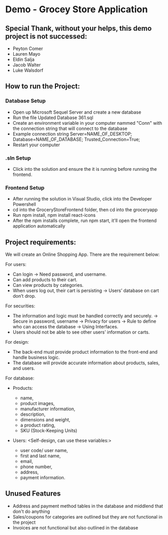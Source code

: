 # Demo - Grocey Store Application
## Special Thank, without your helps, this demo project is not successed:
- Peyton Comer
- Lauren Mayo
- Eldin Salja
- Jacob Walter
- Luke Walsdorf

## How to run the Project:
### Database Setup
- Open up Microsoft Sequel Server and create a new database
- Run the file Updated Database 361.sql
- Create an environment variable in your computer nammed "Conn" with the connection string that will connect to the database
- Example connection string Server=NAME_OF_DESKTOP; Database=NAME_OF_DATABASE; Trusted_Connection=True;
- Restart your computer
### .sln Setup
- Click into the solution and ensure the it is running before running the frontend.
### Frontend Setup
- After running the solution in Visual Studio, click into the Developer Powershell
- cd into the GroceryStoreFrontend folder, then cd into the groceryapp
- Run npm install, npm install react-icons
- After the npm installs complete, run npm start, it'll open the frontend application automatically

## Project requirements:
We will create an Online Shopping App. There are the requirement below:

For users:
-	Can login -> Need password, and username.
-	Can add products to their cart.
-	Can view products by categories.
-	When users log out, their cart is persisting -> Users’ database on cart don’t drop.

For securities:
-	The information and logic must be handled correctly and securely. -> Secure in password, username -> Privacy for users -> Rule to define who can access the database -> Using Interfaces. 
-	Users should not be able to see other users’ information or carts.

For design:
-	The back-end must provide product information to the front-end and handle business logic.
-	The database will provide accurate information about products, sales, and users.

For database:
-	Products: 
    - name, 
    - product images,
    - manufacturer information, 
    - description, 
    - dimensions and weight,
    - a product rating,
    - SKU (Stock-Keeping Units)

-	Users: <Self-design, can use these variables:>
    - user code/ user name,
    - first and last name,
    - email,
    - phone number,
    - address,
    - payment information.
 
## Unused Features
- Address and payment method tables in the database and middlend that don't do anything
- Sales/coupons for categories are outlined but they are not functional in the project
- Invoices are not functional but also outlined in the database


